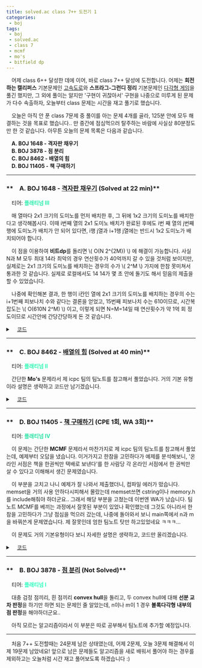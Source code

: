 ```yaml
---
title: solved.ac class 7++ 도전기 1
categories:
 - boj
tags:
 - boj
 - solved.ac
 - class 7
 - mcmf
 - mo's
 - bitfield dp
---
```


　어제 class 6++ 달성한 데에 이어, 바로 class 7++ 달성에 도전합니다. 어제는 **회전하는 캘리퍼스** 기본문제인 [고속도로](https://www.acmicpc.net/problem/10254)와 **스프라그-그런디 정리** 기본문제인 [다각형 게임](https://www.acmicpc.net/problem/13034)을 풀긴 했지만, 그 외에 풀이는 알지만 '구현이 귀찮아서' 구현을 나중으로 미루게 된 문제가 다수 속출하자, 오늘부터 class 문제는 시간을 재고 풀기로 했습니다.

　오늘은 아직 안 푼 class 7문제 중 풀이를 아는 문제 4개를 골라, 125분 안에 모두 해결하는 것을 목표로 했습니다.. 만 중간에 점심먹으러 탈주하는 바람에 사실상 80분정도만 한 것 같습니다. 아무튼 오늘의 문제 목록은 다음과 같습니다.

　**A. BOJ 1648 - 격자판 채우기**  
　**B. BOJ 3878 - 점 분리**  
　**C. BOJ 8462 - 배열의 힘**  
　**D. BOJ 11405 - 책 구매하기**
<hr/>

### **　A. BOJ 1648 - [격자판 채우기](https://www.acmicpc.net/problem/1648) (Solved at 22 min)**  
　티어: **<font color='#28edac'>플래티넘 III</font>**

　매 열마다 2x1 크기의 도미노를 먼저 배치한 후, 그 뒤에 1x2 크기의 도미노를 배치한다고 생각해봅시다. 이때 i번째 열의 2x1 도미노 배치가 완료된 후에도 i번 째 열의 j번째 행에 도미노가 배치가 안 되어 있다면, i행 j열과 i+1행 j열에는 반드시 1x2 도미노가 배치되어야 합니다.

　이 점을 이용하여 **비트dp**를 돌리면  \\( O(N 2^{2M}) \\) 에 해결이 가능합니다. 사실 N과 M 모두 최대 14라 최악의 경우 연산횟수가 40억까지 갈 수 있을 것처럼 보이지만, 실제로는 2x1 크기의 도미노를 배치하는 경우의 수가 \\( 2^M \\) 가지에 한참 못미쳐서 통과한 것 같습니다. 실제로 로컬에서도 14 14가 몇 초 안에 돌기도 해서 믿음의 제출을 할 수 있었습니다.

　나중에 확인해본 결과, 한 행이 i칸인 열에 2x1 크기의 도미노를 배치하는 경우의 수는 i+1번째 피보나치 수와 같다는 결론을 얻었고, 15번째 피보나치 수는 610이므로, 시간복잡도는 \\( O(610N 2^M) \\) 이고, 이렇게 되면 N=M=14일 때 연산횟수가 약 1억 회 정도이므로 시간안에 간당간당하게 돈 것 같습니다.

<details markdown="1">
<summary>　<U>코드</U></summary>

```c++
#include<cstdio>

const int mod=9901;

int dp[15][20000];

int main(){
    int n,m;
    scanf("%d %d",&n,&m);
    for(int i=0;i<(1<<(n-1));++i){
        int bit=0;
        bool flag=false;
        for(int j=0;j<n-1;++j){
            if(~i&(1<<j))continue;
            if((bit&(1<<j))||(bit&(1<<(j+1)))){
                flag=true;
                break;
            }
            bit|=(1<<j);
            bit|=(1<<(j+1));
        }
        if(flag)continue;
        dp[1][bit]=1;
    }
    for(int i=1;i<m;++i){
        for(int j=0;j<(1<<n);++j){
            if(!dp[i][j])continue;
            int cbit=((1<<n)-1)^j,nbit;
            for(int k=0;k<(1<<(n-1));++k){
                nbit=cbit;
                bool flag=false;
                for(int l=0;l<n-1;++l){
                    if(~k&(1<<l))continue;
                    if((nbit&(1<<l))||(nbit&(1<<(l+1)))){
                        flag=true;
                        break;
                    }
                    nbit|=(1<<l);
                    nbit|=(1<<(l+1));
                }
                if(flag)continue;
                dp[i+1][nbit]+=dp[i][j];
                dp[i+1][nbit]%=mod;
            }
        }
    }
    printf("%d",dp[m][(1<<n)-1]);
}

```

</details>

<hr/>

### **　C. BOJ 8462 - [배열의 힘](https://www.acmicpc.net/problem/8462) (Solved at 40 min)**  
　티어: **<font color='#2af8b4'>플래티넘 II</font>**

　간단한 **Mo's** 문제라서 제 icpc 팀의 팀노트를 참고해서 풀었습니다. 거의 기본 유형이라 설명은 생략하고 코드만 남기겠습니다.

<details markdown="1">
<summary>　<U>코드</U></summary>

```c++
#include<cstdio>
#include<cmath>
#include<algorithm>

using namespace std;
using ll=long long;

struct Q{
    int l,r,idx;
};

int n,rt,t;
int arr[100010];
ll cnt[1000010];
ll ans[100010],ret;
Q query[100010];

inline void f(int idx,bool add){
    ret-=cnt[arr[idx]]*cnt[arr[idx]]*arr[idx];
    if(add)++cnt[arr[idx]];
    else --cnt[arr[idx]];
    ret+=cnt[arr[idx]]*cnt[arr[idx]]*arr[idx];
}

int main(){
    scanf("%d %d",&n,&t);
    rt=(int)sqrt(n);
    for(int i=1;i<=n;++i)scanf("%d",arr+i);
    for(int i=0;i<t;++i){
        scanf("%d %d",&query[i].l,&query[i].r);
        query[i].idx=i;
    }
    sort(query,query+t,[](auto& x,auto& y){
        if(x.r/rt!=y.r/rt)return x.r/rt<y.r/rt;
        return x.l<y.l;
    });
    int l=1,r=0;
    for(int i=0;i<t;++i){
        while(query[i].l<l)f(--l,1);
        while(query[i].r>r)f(++r,1);
        while(query[i].l>l)f(l++,0);
        while(query[i].r<r)f(r--,0);
        ans[query[i].idx]=ret;
    }
    for(int i=0;i<t;++i)printf("%lld\n",ans[i]);
}

```

</details>

<hr/>

### **　D. BOJ 11405 - [책 구매하기](https://www.acmicpc.net/problem/11405) (CPE 1회, WA 3회)**  
　티어: **<font color='#27e2a4'>플래티넘 IV</font>**

　이 문제는 간단한 **MCMF** 문제라서 마찬가지로 제 icpc 팀의 팀노트를 참고해서 풀었는데, 예제부터 오답을 냈습니다. 이거가지고 한참을 고민하다가 예제를 분석해보니, '온라인 서점은 책을 한권씩만 택배로 보낸다'를 한 사람당 각 온라인 서점에서 한 권씩만 살 수 있다고 이해해서 생긴 문제였습니다.

　이 부분을 고치고 나니 예제가 잘 나와서 제출했더니, 컴파일 에러가 떴습니다. memset을 거의 사용 안하다시피해서 몰랐는데 memset쓰면 cstring이나 memory.h를 include해줘야 하더군요.. 그래서 해당 부분을 고쳤는데 이번엔 WA가 났습니다. 팀노트 MCMF를 베끼는 과정에서 잘못된 부분이 있었나 확인했는데 그것도 아니라서 한참을 고민하다가 그냥 점심을 먹으러 갔는데, 나중에 돌아와서 보니 main쪽에서 n과 m을 바꿔쓴게 문제였습니다. 제 잘못인데 엄한 팀노트 탓만 하고있었네요 ㅋㅋㅋ...

　이 문제도 거의 기본유형이다 보니 자세한 설명은 생략하고, 코드만 올리겠습니다.

<details markdown="1">
<summary>　<U>코드</U></summary>

```c++
#include<cstdio>
#include<memory.h>
#include<vector>
#include<queue>
#include<algorithm>
#define S 0
#define T 201
#define BOOK 100

using namespace std;

struct edge{
    int pos,cap,rev,cost;
};

vector<edge> graph[210];
int dist[210],pa[210],pe[210];
bool inq[210];

void clear(){
    for(int i=0;i<210;++i)graph[i].clear();
}

void add_edge(int s,int e,int x,int c){
    graph[s].push_back({e,x,(int)graph[e].size(),c});
    graph[e].push_back({s,0,(int)graph[s].size()-1,-c});
}

bool spfa(int src,int sink){
    memset(dist,0x3f,sizeof(dist));
    memset(inq,0,sizeof(inq));
    queue<int> q;
    dist[src]=0;
    inq[src]=1;
    q.push(src);
    bool ok=0;
    while(q.size()){
        int x=q.front();
        q.pop();
        if(x==sink)ok=1;
        inq[x]=0;
        for(int i=0;i<graph[x].size();++i){
            edge e=graph[x][i];
            if(e.cap>0&&dist[e.pos]>dist[x]+e.cost){
                dist[e.pos]=dist[x]+e.cost;
                pa[e.pos]=x;
                pe[e.pos]=i;
                if(!inq[e.pos]){
                    inq[e.pos]=1;
                    q.push(e.pos);
                }
            }
        }
    }
    return ok;
}

int match(int src,int sink){
    int ret=0;
    while(spfa(src,sink)){
        int cap=1e9;
        for(int pos=sink;pos!=src;pos=pa[pos]){
            cap=min(cap,graph[pa[pos]][pe[pos]].cap);
        }
        ret+=dist[sink]*cap;
        for(int pos=sink;pos!=src;pos=pa[pos]){
            int rev=graph[pa[pos]][pe[pos]].rev;
            graph[pa[pos]][pe[pos]].cap-=cap;
            graph[pos][rev].cap+=cap;
        }
    }
    return ret;
}

int main(){
    int n,m,tmp;
    scanf("%d %d",&n,&m);
    for(int i=1;i<=n;++i){
        scanf("%d",&tmp);
        add_edge(BOOK+i,T,tmp,0);
    }
    for(int i=1;i<=m;++i){
        scanf("%d",&tmp);
        add_edge(S,i,tmp,0);
    }
    for(int i=1;i<=m;++i){
        for(int j=1;j<=n;++j){
            scanf("%d",&tmp);
            add_edge(i,BOOK+j,1e9,tmp);
        }
    }
    printf("%d",match(S,T));
}

```

</details>

<hr/>

### **　B. BOJ 3878 - [점 분리](https://www.acmicpc.net/problem/3878) (Not Solved)**  
　티어: **<font color='#2cffbc'>플래티넘 I</font>**

　대충 검정 점끼리, 흰 점끼리 **convex hull**을 돌리고, 두 convex hull에 대해 **선분 교차 판정**을 하기만 하면 되는 문제인 줄 알았는데, n이나 m이 1 경우 **볼록다각형 내부의 점 판정**을 해야하더군요..

　아직 모르는 알고리즘이라서 이 부분은 따로 공부해서 팀노트에 추가할 예정입니다.
<hr/>

　처음 7++ 도전할때는 24문제 남은 상태였는데, 어제 2문제, 오늘 3문제 해결해서 이제 19문제 남았네요! 앞으로 남은 문제들도 알고리즘을 새로 배워서 풀어야 하는 경우를 제외하고는 오늘처럼 시간 재고 풀어보도록 하겠습니다 :)